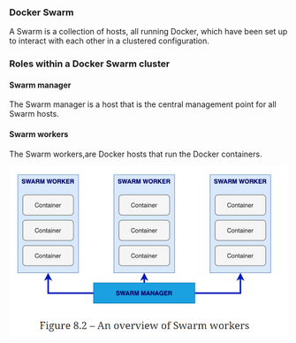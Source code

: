 ### Docker Swarm

A Swarm is a collection of hosts, all running Docker, which have been set up to interact with each other in a clustered configuration.

### Roles within a Docker Swarm cluster
#### Swarm manager
The Swarm manager is a host that is the central management point for all Swarm hosts.

#### Swarm workers
The Swarm workers,are Docker hosts that run the Docker containers.

![swarm](/images/swarm.PNG "swarm")

